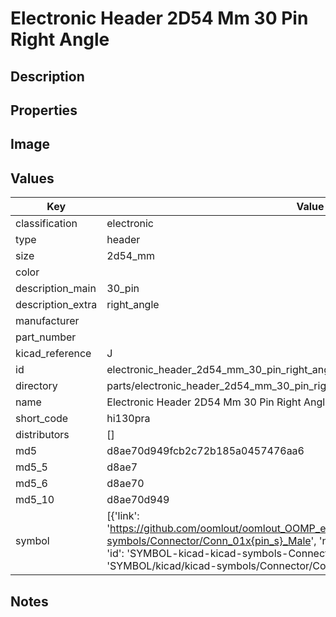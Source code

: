 # Electronic Header 2D54 Mm 30 Pin Right Angle

## Description

## Properties


## Image


## Values

| Key | Value |
| --- | --- |
| classification | electronic |
| type | header |
| size | 2d54_mm |
| color |  |
| description_main | 30_pin |
| description_extra | right_angle |
| manufacturer |  |
| part_number |  |
| kicad_reference | J |
| id | electronic_header_2d54_mm_30_pin_right_angle |
| directory | parts/electronic_header_2d54_mm_30_pin_right_angle |
| name | Electronic Header 2D54 Mm 30 Pin Right Angle |
| short_code | hi130pra |
| distributors | [] |
| md5 | d8ae70d949fcb2c72b185a0457476aa6 |
| md5_5 | d8ae7 |
| md5_6 | d8ae70 |
| md5_10 | d8ae70d949 |
| symbol | [{'link': 'https://github.com/oomlout/oomlout_OOMP_eda_V2/tree/main/SYMBOL/kicad/kicad-symbols/Connector/Conn_01x{pin_s}_Male', 'name': 'Connector : Conn_01x30_Male', 'id': 'SYMBOL-kicad-kicad-symbols-Connector-Conn_01x30_Male', 'directory': 'SYMBOL/kicad/kicad-symbols/Connector/Conn_01x30_Male/'}] |

## Notes

